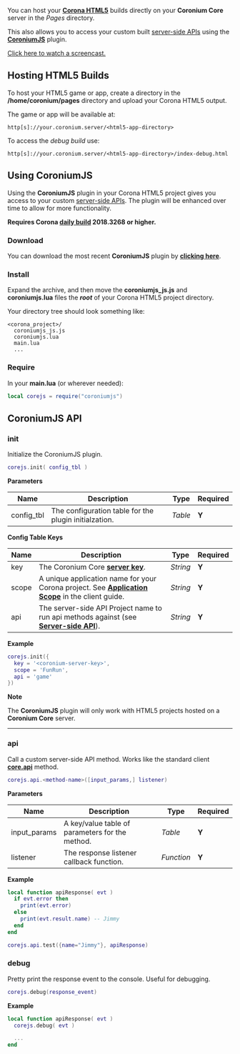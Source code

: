 You can host your __[Corona HTML5](https://forums.coronalabs.com/forum/637-html5/)__ builds directly on your __Coronium Core__ server in the _Pages_ directory.

This also allows you to access your custom built [server-side APIs](/server/modules/api/) using the __[CoroniumJS](/server/modules/pages/html5/#using-coroniumjs)__ plugin.

<i class="fas fa-play-circle"></i> [Click here to watch a screencast.](/screencasts/#html5-builds-coroniumjs)

## Hosting HTML5 Builds

To host your HTML5 game or app, create a directory in the __/home/coronium/pages__ directory and upload your Corona HTML5 output.

The game or app will be available at: 

```
http[s]://your.coronium.server/<html5-app-directory>
```

To access the _debug build_ use:

```
http[s]://your.coronium.server/<html5-app-directory>/index-debug.html
```

## Using CoroniumJS

Using the __CoroniumJS__ plugin in your Corona HTML5 project gives you access to your custom [server-side APIs](/server/modules/api/). The plugin will be enhanced over time to allow for more functionality.

<i class="fa fa-exclamation-triangle fa-fw"></i> __Requires Corona [daily build](https://developer.coronalabs.com/downloads/daily-builds/) 2018.3268 or higher.__

### Download

You can download the most recent __CoroniumJS__ plugin by __[clicking here](https://s3.amazonaws.com/coronium-core/plugins/coroniumjsPlugin.zip)__.

### Install 

Expand the archive, and then move the __coroniumjs_js.js__ and __coroniumjs.lua__ files the ___root___ of your Corona HTML5 project directory.

Your directory tree should look something like:

```
<corona_project>/
  coroniumjs_js.js
  coroniumjs.lua
  main.lua
  ...
```

### Require

In your __main.lua__ (or wherever needed):

```lua
local corejs = require("coroniumjs")
```

## CoroniumJS API

### init

Initialize the CoroniumJS plugin.

```lua
corejs.init( config_tbl )
```

__Parameters__

|Name|Description|Type|Required|
|----|-----------|----|--------|
|config_tbl|The configuration table for the plugin initialzation.|_Table_|__Y__|

__Config Table Keys__

|Name|Description|Type|Required|
|----|-----------|----|--------|
|key|The Coronium Core __[server key](/server/guide/key/)__.|_String_|__Y__|
|scope|A unique application name for your Corona project. See __[Application Scope](/client/guide/#application-scope)__ in the client guide.|_String_|__Y__|
|api|The server-side API Project name to run api methods against (see __[Server-side API](/server/modules/api/)__).|_String_|__Y__|

__Example__

```lua
corejs.init({
  key = '<coronium-server-key>',
  scope = 'FunRun',
  api = 'game'
})
```

__Note__

The __CoroniumJS__ plugin will only work with HTML5 projects hosted on a __Coronium Core__ server.

---

### api

Call a custom server-side API method. Works like the standard client __[core.api](/client/modules/api/)__ method.

```lua
corejs.api.<method-name>([input_params,] listener)
```

__Parameters__

|Name|Description|Type|Required|
|----|-----------|----|--------|
|input_params|A key/value table of parameters for the method.|_Table_|__Y__|
|listener|The response listener callback function.|_Function_|__Y__|

__Example__

```lua
local function apiResponse( evt )
  if evt.error then
    print(evt.error)
  else
    print(evt.result.name) -- Jimmy
  end
end

corejs.api.test({name="Jimmy"}, apiResponse)
```

### debug

Pretty print the response event to the console. Useful for debugging.

```lua
corejs.debug(response_event)
```

__Example__

```lua
local function apiResponse( evt )
  corejs.debug( evt )

  ...
end
```